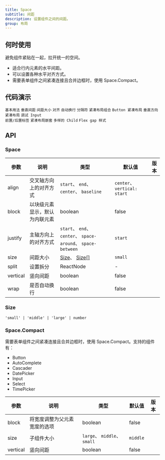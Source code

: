 ```yaml
---
title: Space
subtitle: 间距
description: 设置组件之间的间距。
group: 布局
---
```


## 何时使用

避免组件紧贴在一起，拉开统一的空间。

- 适合行内元素的水平间距。
- 可以设置各种水平对齐方式。
- 需要表单组件之间紧凑连接且合并边框时，使用 Space.Compact。

## 代码演示

<!-- prettier-ignore -->
<code src="./demo/base.tsx">基本用法</code>
<code src="./demo/vertical.tsx">垂直间距</code>
<code src="./demo/size.tsx">间距大小</code>
<code src="./demo/align.tsx">对齐</code>
<code src="./demo/wrap.tsx">自动换行</code>
<code src="./demo/split.tsx">分隔符</code>
<code src="./demo/compact.tsx">紧凑布局组合</code>
<code src="./demo/compact-buttons.tsx">Button 紧凑布局</code>
<code src="./demo/compact-button-vertical.tsx">垂直方向紧凑布局</code>
<code src="./demo/compact-debug.tsx" debug>调试 Input 前置/后置标签</code>
<code src="./demo/compact-nested.tsx" debug>紧凑布局嵌套</code>
<code src="./demo/debug.tsx" debug>多样的 Child</code>
<code src="./demo/gap-in-line.tsx" debug>Flex gap 样式</code>

## API

### Space

| 参数 | 说明 | 类型 | 默认值 | 版本 |
| --- | --- | --- | --- | --- |
| align | 交叉轴方向上的对齐方式 | `start`、 `end`、 `center`、 `baseline` | `center`、 `vertical: start` |  |
| block | 以块级元素显示，默认为内联元素 | boolean | false |  |
| justify | 主轴方向上的对齐方式 | `start`、 `end`、 `center`、 `space-around`、 `space-between` | `start` |  |
| size | 间距大小 | [Size](#Size)、 [Size\[\]](#Size) | `small` |  |
| split | 设置拆分 | ReactNode | - |  |
| vertical | 竖向间距 | boolean | false |  |
| wrap | 是否自动换行 | boolean | false |  |

### Size

`'small' | 'middle' | 'large' | number`

### Space.Compact

需要表单组件之间紧凑连接且合并边框时，使用 Space.Compact。支持的组件有：

- Button
- AutoComplete
- Cascader
- DatePicker
- Input
- Select
- TimePicker

| 参数     | 说明                         | 类型                         | 默认值   | 版本 |
| -------- | ---------------------------- | ---------------------------- | -------- | ---- |
| block    | 将宽度调整为父元素宽度的选项 | boolean                      | false    |      |
| size     | 子组件大小                   | `large`、 `middle`、 `small` | `middle` |      |
| vertical | 竖向间距                     | boolean                      | false    |      |
